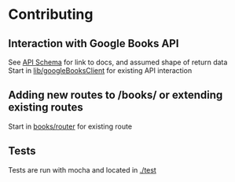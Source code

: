 # Contributing 

## Interaction with Google Books API 
See [API Schema](./support/googleBooksAPISchema.md) for link to docs, and assumed shape of return data  
Start in [lib/googleBooksClient](./lib/googleBooksClient.js) for existing API interaction 

## Adding new routes to /books/ or extending existing routes
Start in [books/router](./books/router.js) for existing route

## Tests
Tests are run with mocha and located in [./test](./test)

